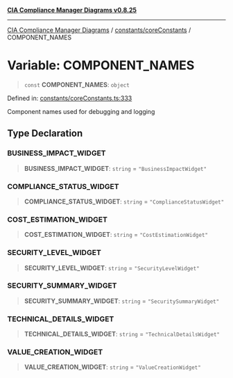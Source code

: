 [**CIA Compliance Manager Diagrams v0.8.25**](../../../README.md)

***

[CIA Compliance Manager Diagrams](../../../modules.md) / [constants/coreConstants](../README.md) / COMPONENT\_NAMES

# Variable: COMPONENT\_NAMES

> `const` **COMPONENT\_NAMES**: `object`

Defined in: [constants/coreConstants.ts:333](https://github.com/Hack23/cia-compliance-manager/blob/b7816746b3b7f5e02cb18303af9cc6696a8caef9/src/constants/coreConstants.ts#L333)

Component names used for debugging and logging

## Type Declaration

### BUSINESS\_IMPACT\_WIDGET

> **BUSINESS\_IMPACT\_WIDGET**: `string` = `"BusinessImpactWidget"`

### COMPLIANCE\_STATUS\_WIDGET

> **COMPLIANCE\_STATUS\_WIDGET**: `string` = `"ComplianceStatusWidget"`

### COST\_ESTIMATION\_WIDGET

> **COST\_ESTIMATION\_WIDGET**: `string` = `"CostEstimationWidget"`

### SECURITY\_LEVEL\_WIDGET

> **SECURITY\_LEVEL\_WIDGET**: `string` = `"SecurityLevelWidget"`

### SECURITY\_SUMMARY\_WIDGET

> **SECURITY\_SUMMARY\_WIDGET**: `string` = `"SecuritySummaryWidget"`

### TECHNICAL\_DETAILS\_WIDGET

> **TECHNICAL\_DETAILS\_WIDGET**: `string` = `"TechnicalDetailsWidget"`

### VALUE\_CREATION\_WIDGET

> **VALUE\_CREATION\_WIDGET**: `string` = `"ValueCreationWidget"`
